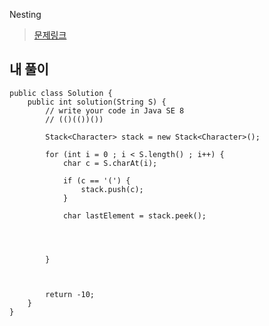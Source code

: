 Nesting

> [문제링크](https://app.codility.com/programmers/lessons/7-stacks_and_queues/nesting/)


## 내 풀이
```
public class Solution {
	public int solution(String S) {
        // write your code in Java SE 8
		// (()(())())
		
		Stack<Character> stack = new Stack<Character>();
		
		for (int i = 0 ; i < S.length() ; i++) {
			char c = S.charAt(i);
			
			if (c == '(') {
				stack.push(c);
			} 
			
			char lastElement = stack.peek();
			
			
			
			
		}
		
		
		
		return -10;
    }
}
```